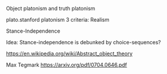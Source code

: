 Object platonism and truth platonism

plato.stanford platonism 3 criteria:
Realism

Stance-Independence


Idea: Stance-independence is debunked by choice-sequences?

https://en.wikipedia.org/wiki/Abstract_object_theory

Max Tegmark
https://arxiv.org/pdf/0704.0646.pdf

